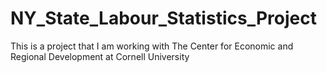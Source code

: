 # NY_State_Labour_Statistics_Project
This is a project that I am working with The Center for Economic and Regional Development at Cornell University
